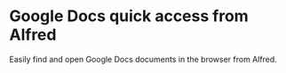 # Google Docs quick access from Alfred
Easily find and open Google Docs documents in the browser from Alfred.
